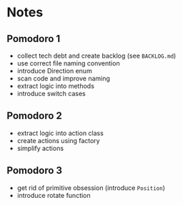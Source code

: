 # Notes

## Pomodoro 1

- collect tech debt and create backlog (see `BACKLOG.md`)
- use correct file naming convention
- introduce Direction enum
- scan code and improve naming
- extract logic into methods
- introduce switch cases

## Pomodoro 2

- extract logic into action class
- create actions using factory
- simplify actions

## Pomodoro 3

- get rid of primitive obsession (introduce `Position`)
- introduce rotate function
